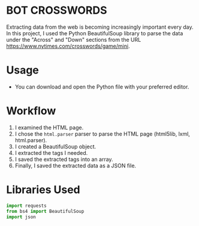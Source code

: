 
# BOT CROSSWORDS

Extracting data from the web is becoming increasingly important every day. In this project, I used the Python BeautifulSoup library to parse the data under the "Across" and "Down" sections from the URL https://www.nytimes.com/crosswords/game/mini.

# Usage
- You can download and open the Python file with your preferred editor.

# Workflow
1. I examined the HTML page.  
2. I chose the `html.parser` parser to parse the HTML page (html5lib, lxml, html.parser).  
3. I created a BeautifulSoup object.  
4. I extracted the tags I needed.  
5. I saved the extracted tags into an array.  
6. Finally, I saved the extracted data as a JSON file.

# Libraries Used
```python
import requests  
from bs4 import BeautifulSoup  
import json  
```
